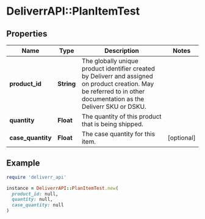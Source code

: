 # DeliverrAPI::PlanItemTest

## Properties

| Name | Type | Description | Notes |
| ---- | ---- | ----------- | ----- |
| **product_id** | **String** | The globally unique product identifier created by Deliverr and assigned on product creation. May be referred to in other documentation as the Deliverr SKU or DSKU. |  |
| **quantity** | **Float** | The quantity of this product that is being shipped. |  |
| **case_quantity** | **Float** | The case quantity for this item. | [optional] |

## Example

```ruby
require 'deliverr_api'

instance = DeliverrAPI::PlanItemTest.new(
  product_id: null,
  quantity: null,
  case_quantity: null
)
```

